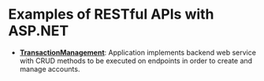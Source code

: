 # Examples of RESTful APIs with ASP.NET

- <a href="https://github.com/sauravdwivedi/Microservices/tree/main/.NET/ASP.NET/TransactionManagement">**TransactionManagement**</a>: Application implements backend web service with CRUD methods to be executed on endpoints in order to create and manage accounts.